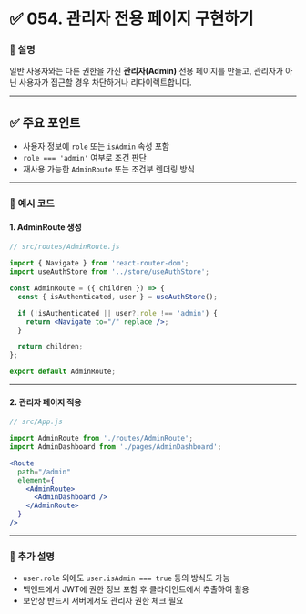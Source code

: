 # ✅ 054. 관리자 전용 페이지 구현하기

### 📄 설명

일반 사용자와는 다른 권한을 가진 **관리자(Admin)** 전용 페이지를 만들고,
관리자가 아닌 사용자가 접근할 경우 차단하거나 리다이렉트합니다.

---

## ✅ 주요 포인트

* 사용자 정보에 `role` 또는 `isAdmin` 속성 포함
* `role === 'admin'` 여부로 조건 판단
* 재사용 가능한 `AdminRoute` 또는 조건부 렌더링 방식

---

### 📁 예시 코드

#### 1. AdminRoute 생성

```jsx
// src/routes/AdminRoute.js

import { Navigate } from 'react-router-dom';
import useAuthStore from '../store/useAuthStore';

const AdminRoute = ({ children }) => {
  const { isAuthenticated, user } = useAuthStore();

  if (!isAuthenticated || user?.role !== 'admin') {
    return <Navigate to="/" replace />;
  }

  return children;
};

export default AdminRoute;
```

---

#### 2. 관리자 페이지 적용

```jsx
// src/App.js

import AdminRoute from './routes/AdminRoute';
import AdminDashboard from './pages/AdminDashboard';

<Route
  path="/admin"
  element={
    <AdminRoute>
      <AdminDashboard />
    </AdminRoute>
  }
/>
```

---

### 📝 추가 설명

* `user.role` 외에도 `user.isAdmin === true` 등의 방식도 가능
* 백엔드에서 JWT에 권한 정보 포함 후 클라이언트에서 추출하여 활용
* 보안상 반드시 서버에서도 관리자 권한 체크 필요
